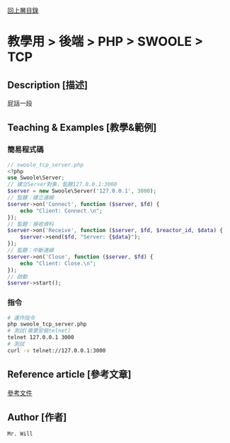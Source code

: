 [回上層目錄](../README.md)

# 教學用 > 後端 > PHP > SWOOLE > TCP

## **Description [描述]**
屁話一段

## **Teaching & Examples [教學&範例]**
### 簡易程式碼
```php
// swoole_tcp_server.php
<?php
use Swoole\Server;
// 建立Server對象，監聽127.0.0.1:3000
$server = new Swoole\Server('127.0.0.1', 3000);
// 監聽：建立連線
$server->on('Connect', function ($server, $fd) {
    echo "Client: Connect.\n";
});
// 監聽：接收資料
$server->on('Receive', function ($server, $fd, $reactor_id, $data) {
    $server->send($fd, "Server: {$data}");
});
// 監聽：中斷連線
$server->on('Close', function ($server, $fd) {
    echo "Client: Close.\n";
});
// 啟動
$server->start(); 
```

### 指令
```bash
# 運作指令
php swoole_tcp_server.php
# 測試(需要安裝telnet)
telnet 127.0.0.1 3000
# 測試
curl -v telnet://127.0.0.1:3000
```

## **Reference article [參考文章]**
[參考文件](https://wiki.swoole.com/#/start/start_tcp_server)

## **Author [作者]**
`Mr. Will`
